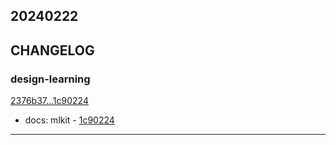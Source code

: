 ## 20240222

## CHANGELOG

### design-learning

[2376b37...1c90224](https://github.com/zhbhun/design-learning/compare/2376b37...1c90224)

* docs: mlkit - [1c90224](https://github.com/zhbhun/design-learning/commit/1c90224b1136ae1130da2c5653acb0ea61d53638)

---

